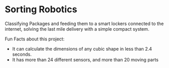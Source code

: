 # Sorting Robotics
Classifying Packages and feeding them to a smart lockers connected to the internet, solving the last mile delivery with a simple compact system.

Fun Facts about this project:

- It can calculate the dimensions of any cubic shape in less than 2.4 seconds.
- It has more than 24 different sensors, and more than 20 moving parts
